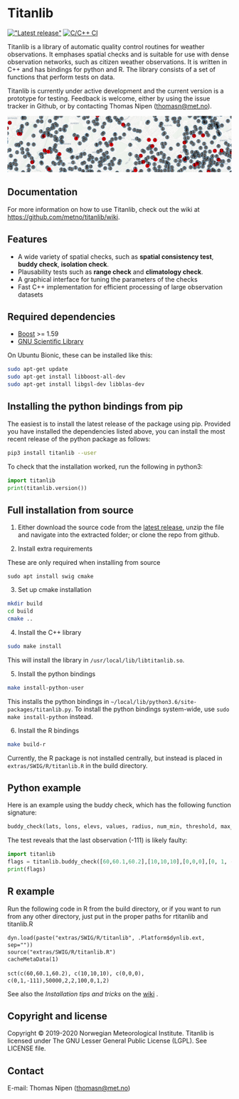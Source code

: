# Titanlib 
[!["Latest release"](https://img.shields.io/github/v/release/metno/titanlib.svg)](https://github.com/metno/titanlib/releases)
[![C/C++ CI](https://github.com/metno/titanlib/workflows/C/C++%20CI/badge.svg)](https://github.com/metno/titanlib/actions)

Titanlib is a library of automatic quality control routines for weather observations. It emphases spatial
checks and is suitable for use with dense observation networks, such as citizen weather observations. It is
written in C++ and has bindings for python and R. The library consists of a set of functions that perform
tests on data.

Titanlib is currently under active development and the current version is a prototype for testing. Feedback
is welcome, either by using the issue tracker in Github, or by contacting Thomas Nipen (thomasn@met.no).

![Example of titanlib](extras/image.jpg)

## Documentation

For more information on how to use Titanlib, check out the wiki at https://github.com/metno/titanlib/wiki.

## Features

- A wide variety of spatial checks, such as **spatial consistency test**, **buddy check**, **isolation check**.
- Plausability tests such as **range check** and **climatology check**.
- A graphical interface for tuning the parameters of the checks
- Fast C++ implementation for efficient processing of large observation datasets 

## Required dependencies
- [Boost](https://www.boost.org/) >= 1.59
- [GNU Scientific Library](https://www.gnu.org/software/gsl/)

On Ubuntu Bionic, these can be installed like this:
```bash
sudo apt-get update
sudo apt-get install libboost-all-dev
sudo apt-get install libgsl-dev libblas-dev
```

## Installing the python bindings from pip

The easiest is to install the latest release of the package using pip. Provided you have installed the dependencies listed above, you can install the most recent release of the python package as follows:
```bash
pip3 install titanlib --user
```

To check that the installation worked, run the following in python3:
```python
import titanlib
print(titanlib.version())
```

## Full installation from source

1. Either download the source code from the [latest release](https://github.com/metno/titanlib/releases), unzip
   the file and navigate into the extracted folder; or clone the repo from github.

2. Install extra requirements

These are only required when installing from source
```
sudo apt install swig cmake
```

3. Set up cmake installation

```bash
mkdir build
cd build
cmake ..
```

4. Install the C++ library

```bash
sudo make install
```
This will install the library in `/usr/local/lib/libtitanlib.so`.

5. Install the python bindings

```bash
make install-python-user
```

This installs the python bindings in
`~/local/lib/python3.6/site-packages/titanlib.py`. To install the python bindings system-wide, use `sudo make install-python` instead.

6. Install the R bindings

```bash
make build-r
```

Currently, the R package is not installed centrally, but instead is placed in `extras/SWIG/R/titanlib.R` in the build directory.

## Python example

Here is an example using the buddy check, which has the following function signature:
```python
buddy_check(lats, lons, elevs, values, radius, num_min, threshold, max_elev_diff, elev_gradient, min_std, num_iterations)
```

The test reveals that the last observation (-111) is likely faulty:

```python
import titanlib
flags = titanlib.buddy_check([60,60.1,60.2],[10,10,10],[0,0,0],[0, 1, -111], [50000],[2],2,200,0,1,2)
print(flags)
```

## R example

Run the following code in R from the build directory, or if you want to run from any other directory, just
put in the proper paths for rtitanlib and titanlib.R

```
dyn.load(paste("extras/SWIG/R/titanlib", .Platform$dynlib.ext, sep=""))
source("extras/SWIG/R/titanlib.R")
cacheMetaData(1)

sct(c(60,60.1,60.2), c(10,10,10), c(0,0,0), c(0,1,-111),50000,2,2,100,0,1,2)
```

See also the _Installation tips and tricks_ on the [wiki](https://github.com/metno/titanlib/wiki/R-interface) .

## Copyright and license

Copyright © 2019-2020 Norwegian Meteorological Institute. Titanlib is licensed under The GNU Lesser General
Public License (LGPL). See LICENSE file.

## Contact

E-mail: Thomas Nipen (thomasn@met.no)
